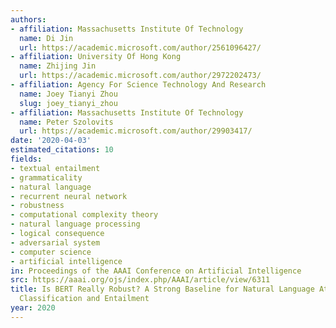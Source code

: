```yaml
---
authors:
- affiliation: Massachusetts Institute Of Technology
  name: Di Jin
  url: https://academic.microsoft.com/author/2561096427/
- affiliation: University Of Hong Kong
  name: Zhijing Jin
  url: https://academic.microsoft.com/author/2972202473/
- affiliation: Agency For Science Technology And Research
  name: Joey Tianyi Zhou
  slug: joey_tianyi_zhou
- affiliation: Massachusetts Institute Of Technology
  name: Peter Szolovits
  url: https://academic.microsoft.com/author/29903417/
date: '2020-04-03'
estimated_citations: 10
fields:
- textual entailment
- grammaticality
- natural language
- recurrent neural network
- robustness
- computational complexity theory
- natural language processing
- logical consequence
- adversarial system
- computer science
- artificial intelligence
in: Proceedings of the AAAI Conference on Artificial Intelligence
src: https://aaai.org/ojs/index.php/AAAI/article/view/6311
title: Is BERT Really Robust? A Strong Baseline for Natural Language Attack on Text
  Classification and Entailment
year: 2020
---
```

